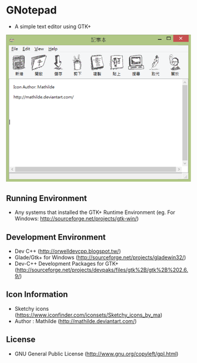 # GNotepad

 - A simple text editor using GTK+

![res](screenshot/screen01_GNotepad.png)

## Running Environment

- Any systems that installed the GTK+ Runtime Environment (eg. For Windows: http://sourceforge.net/projects/gtk-win/)

## Development Environment

- Dev C++ (http://orwelldevcpp.blogspot.tw/)
- Glade/Gtk+ for Windows (http://sourceforge.net/projects/gladewin32/)
- Dev-C++ Development Packages for GTK+ (http://sourceforge.net/projects/devpaks/files/gtk%2B/gtk%2B%202.6.9/)

## Icon Information

- Sketchy icons (https://www.iconfinder.com/iconsets/Sketchy_icons_by_ma)
- Author : Mathilde (http://mathilde.deviantart.com/)



## License

- GNU General Public License (http://www.gnu.org/copyleft/gpl.html)

